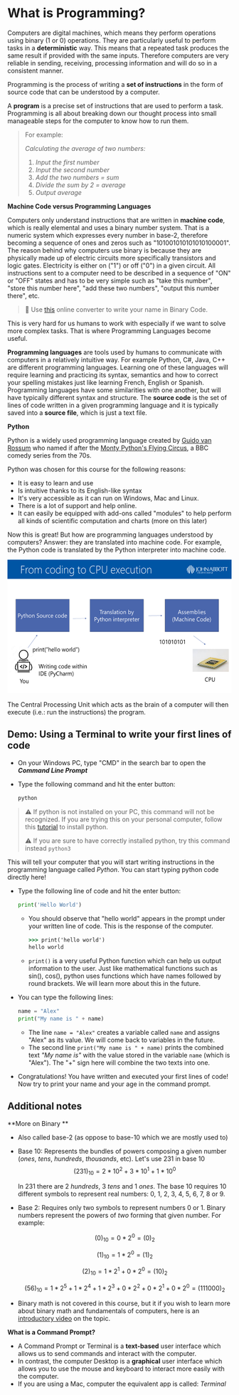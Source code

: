 # What is Programming?



Computers are digital machines, which means they perform operations using binary (1 or 0) operations. They are particularly useful to perform tasks in a **deterministic** way. This means that a repeated task produces the same result if provided with the same inputs. Therefore computers are very reliable in sending, receiving, processing information and will do so in a consistent manner. 

Programming is the process of writing a **set of instructions** in the form of source code that can be understood by a computer.  

A **program** is a precise set of instructions that are used to perform a task. Programming is all about breaking down our thought process into small manageable steps for the computer to know how to run them. 



> For example:
>
> *Calculating the average of two numbers:*
>
> 1. *Input the first number* 
> 2. *Input the second number* 
> 3. *Add the two numbers = sum* 
> 4. *Divide the sum by 2 = average*
> 5. *Output average*



**Machine Code versus Programming Languages**

Computers only understand instructions that are written in **machine code**, which is really elemental and uses a binary number system. That is a numeric system which expresses every number in base-2, therefore becoming a sequence of ones and zeros such as "101001010101010100001". The reason behind why computers use binary is because they are physically made up of electric circuits more specifically transistors and logic gates. Electricity is either on ("1") or off ("0") in a given circuit. All instructions sent to a computer need to be described in a sequence of "ON" or "OFF" states and has to be very simple such as "take this number", "store this number here", "add these two numbers", "output this number there", etc. 

> 🔢 Use [this](https://www.convertbinary.com/text-to-binary/) online converter to write your name in Binary Code.

This is very hard for us humans to work with especially if we want to solve more complex tasks. That is where Programming Languages become useful. 



**Programming languages** are tools used by humans to communicate with computers in a relatively intuitive way. For example Python, C#, Java, C++ are different programming languages. Learning one of these languages will require learning and practicing its syntax, semantics and how to correct your spelling mistakes just like learning French, English or Spanish. Programming languages have some similarities with one another, but will have typically different syntax and structure. The **source code** is the set of lines of code written in a given programming language and it is typically saved into a **source file**, which is just a text file.



**Python**

Python is a widely used programming language created by [Guido van Rossum](https://gvanrossum.github.io/) who named if after the [Monty Python's Flying Circus](https://docs.python.org/3/faq/general.html#:~:text=Details%20here.-,Why%20is%20it%20called%20Python%3F,to%20call%20the%20language%20Python.), a BBC comedy series from the 70s. 

Python was chosen for this course for the following reasons:

- It is easy to learn and use
- Is intuitive thanks to its English-like syntax
- It's very accessible as it can run on Windows, Mac and Linux.
- There is a lot of support and help online.
- It can easily be equipped with add-ons called "modules" to help perform all kinds of scientific computation and charts (more on this later)



Now this is great! But how are programming languages understood by computers? Answer: they are translated into machine code. For example, the Python code is translated by the Python interpreter into machine code.  

<img src="../Images/programming_process.png" height="300">

The Central Processing Unit which acts as the brain of a computer will then execute (i.e.: run the instructions) the program.  



## Demo: Using a Terminal to write your first lines of code



- On your Windows PC, type "CMD" in the search bar to open the ***Command Line Prompt*** 

- Type the following command and hit the enter button: 

  ```cmd
  python
  ```


> ⚠️ If python is not installed on your PC, this command will not be recognized. If you are trying this on your personal computer, follow this [tutorial]() to install python. 
>
> ⚠️ If you are sure to have correctly installed python, try this command instead `python3` 

This will tell your computer that you will start writing instructions in the programming language called *Python*. You can start typing python code directly here!

- Type the following line of code and hit the enter button:

  ```python
  print('Hello World')
  ```

  - You should observe that "hello world" appears in the prompt under your written line of code.  This is the response of the computer.

    ```cmd
    >>> print('hello world')
    hello world
    ```

  - `print()` is a very useful Python function which can help us output information to the user. Just like mathematical functions such as sin(), cos(), python uses functions which have names followed by round brackets. We will learn more about this in the future.

- You can type the following lines:

  ```python
  name = "Alex"
  print("My name is " + name)
  ```

  - The line `name = "Alex"` creates a variable called `name` and assigns "Alex" as its value. We will come back to variables in the future.  
  - The second line `print("My name is " + name)` prints the combined text *"My name is"* with the value stored in the variable `name` (which is "Alex"). The "+" sign here will combine the two texts into one. 

- Congratulations! You have written and executed your first lines of code! Now try to print your name and your age in the command prompt.

  

  

## Additional notes

**More on Binary **

- Also called base-2 (as oppose to base-10 which we are mostly used to)

- Base 10: Represents the bundles of powers composing a given number (*ones*, *tens*, *hundreds*, *thousands*, etc). Let's use 231 in base 10
  $$
  (231)_{10} = 2 * 10^2 + 3 * 10^1 + 1* 10^0
  $$
  

  In 231 there are 2 *hundreds*, 3 *tens* and 1 *ones*. The base 10 requires 10 different symbols to represent real numbers: 0, 1, 2, 3, 4, 5, 6, 7, 8 or 9. 

  

- Base 2: Requires only two symbols to represent numbers 0 or 1. Binary numbers represent the powers of *two* forming that given number. For example:

  
  $$
  (0)_{10} =  0 * 2^0 = (0)_{2}
  $$

  $$
  (1)_{10} =  1 * 2^0 = (1)_{2}
  $$

  $$
  (2)_{10} = 1 * 2^1 + 0 * 2^0 = (10)_{2}
  $$

  $$
  (56)_{10} = 1 * 2^5 + 1 * 2^4 + 1 * 2^3 + 0 * 2^2 + 0 * 2^1 + 0 * 2^0 = (111000)_{2}
  $$

  

- Binary math is not covered in this course, but it if you wish to learn more about binary math and fundamentals of computers, here is an [introductory video](https://www.khanacademy.org/math/algebra-home/alg-intro-to-algebra/algebra-alternate-number-bases/v/number-systems-introduction) on the topic.

  



**What is a Command Prompt?**

- A Command Prompt or Terminal is a **text-based** user interface which allows us to send commands and interact with the computer. 
- In contrast, the computer Desktop is a **graphical** user interface which allows you to use the mouse and keyboard to interact more easily with the computer.
- If you are using a Mac, computer the equivalent app is called: *Terminal*